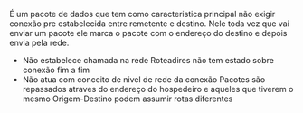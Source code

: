 É um pacote de dados que tem como caracteristica principal não exigir conexão pre estabelecida entre remetente e destino. Nele toda vez que vai enviar um pacote ele marca o pacote com o endereço do destino e depois envia pela rede.
* Não estabelece chamada na rede
	Roteadires não tem estado sobre conexão fim a fim
* Não atua com conceito de nivel de rede da conexão
	Pacotes são repassados atraves do endereço do hospedeiro e aqueles que tiverem o mesmo Origem-Destino podem assumir rotas diferentes
	

